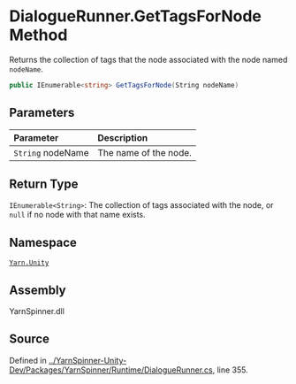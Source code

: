 # DialogueRunner.GetTagsForNode Method

Returns the collection of tags that the node associated with
the node named `nodeName`.


```csharp
public IEnumerable<string> GetTagsForNode(String nodeName)
```

## Parameters
|Parameter|Description|
|:---|:---|
|`String` nodeName|The name of the node.|
## Return Type
`IEnumerable<String>`: The collection of tags associated with the node, or
`null` if no node with that name exists.



## Namespace
[`Yarn.Unity`](/api/csharp/yarn.unity/README.md)

## Assembly
YarnSpinner.dll

## Source
Defined in [../YarnSpinner-Unity-Dev/Packages/YarnSpinner/Runtime/DialogueRunner.cs](https://github.com/YarnSpinnerTool/YarnSpinner-Unity//blob/develop/Runtime/DialogueRunner.cs#L355), line 355.
